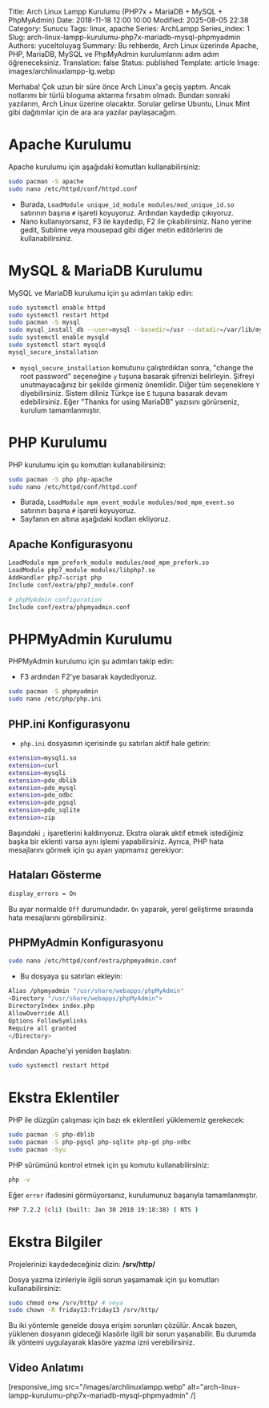 Title: Arch Linux Lampp Kurulumu (PHP7x + MariaDB + MySQL + PhpMyAdmin)
Date: 2018-11-18 12:00 10:00
Modified: 2025-08-05 22:38
Category: Sunucu
Tags: linux, apache
Series: ArchLampp
Series_index: 1
Slug: arch-linux-lampp-kurulumu-php7x-mariadb-mysql-phpmyadmin
Authors: yuceltoluyag
Summary: Bu rehberde, Arch Linux üzerinde Apache, PHP, MariaDB, MySQL ve PhpMyAdmin kurulumlarını adım adım öğreneceksiniz.
Translation: false
Status: published
Template: article
Image: images/archlinuxlampp-lg.webp




Merhaba! Çok uzun bir süre önce  Arch Linux'a geçiş yaptım. Ancak notlarımı bir türlü bloguma aktarma fırsatım olmadı. Bundan sonraki yazılarım, Arch Linux üzerine olacaktır. Sorular gelirse Ubuntu, Linux Mint gibi dağıtımlar için de ara ara yazılar paylaşacağım.


# Apache Kurulumu

Apache kurulumu için aşağıdaki komutları kullanabilirsiniz:

```bash
sudo pacman -S apache
sudo nano /etc/httpd/conf/httpd.conf
```

- Burada, `LoadModule unique_id_module modules/mod_unique_id.so` satırının başına `#` işareti koyuyoruz. Ardından kaydedip çıkıyoruz.
-  Nano kullanıyorsanız, F3 ile kaydedip, F2 ile çıkabilirsiniz. Nano yerine gedit, Sublime veya mousepad gibi diğer metin editörlerini de kullanabilirsiniz.

# MySQL & MariaDB Kurulumu

MySQL ve MariaDB kurulumu için şu adımları takip edin:

```bash
sudo systemctl enable httpd
sudo systemctl restart httpd
sudo pacman -S mysql
sudo mysql_install_db --user=mysql --basedir=/usr --datadir=/var/lib/mysql
sudo systemctl enable mysqld
sudo systemctl start mysqld
mysql_secure_installation
```

- `mysql_secure_installation` komutunu çalıştırdıktan sonra, "change the root password" seçeneğine `y` tuşuna basarak şifrenizi belirleyin. Şifreyi unutmayacağınız bir şekilde girmeniz önemlidir. Diğer tüm seçeneklere `Y` diyebilirsiniz. Sistem diliniz Türkçe ise `E` tuşuna basarak devam edebilirsiniz. Eğer "Thanks for using MariaDB" yazısını görürseniz, kurulum tamamlanmıştır.

# PHP Kurulumu

PHP kurulumu için şu komutları kullanabilirsiniz:

```bash
sudo pacman -S php php-apache
sudo nano /etc/httpd/conf/httpd.conf
```

- Burada, `LoadModule mpm_event_module modules/mod_mpm_event.so` satırının başına `#` işareti koyuyoruz.
- Sayfanın en altına aşağıdaki kodları ekliyoruz.

## Apache Konfigurasyonu

```bash
LoadModule mpm_prefork_module modules/mod_mpm_prefork.so
LoadModule php7_module modules/libphp7.so
AddHandler php7-script php
Include conf/extra/php7_module.conf

# phpMyAdmin configuration
Include conf/extra/phpmyadmin.conf
```

# PHPMyAdmin Kurulumu

PHPMyAdmin kurulumu için şu adımları takip edin:

- F3 ardından F2'ye basarak kaydediyoruz.
  
```bash
sudo pacman -S phpmyadmin
sudo nano /etc/php/php.ini
```

## PHP.ini Konfigurasyonu

- `php.ini` dosyasının içerisinde şu satırları aktif hale getirin:

```bash
extension=mysqli.so
extension=curl
extension=mysqli
extension=pdo_dblib
extension=pdo_mysql
extension=pdo_odbc
extension=pdo_pgsql
extension=pdo_sqlite
extension=zip
```

Başındaki `;` işaretlerini kaldırıyoruz. Ekstra olarak aktif etmek istediğiniz başka bir eklenti varsa aynı işlemi yapabilirsiniz. Ayrıca, PHP hata mesajlarını görmek için şu ayarı yapmamız gerekiyor:

## Hataları Gösterme

```bash
display_errors = On
```

Bu ayar normalde `Off` durumundadır. `On` yaparak, yerel geliştirme sırasında hata mesajlarını görebilirsiniz.

## PHPMyAdmin Konfigurasyonu

```bash
sudo nano /etc/httpd/conf/extra/phpmyadmin.conf
```

- Bu dosyaya şu satırları ekleyin:

```bash
Alias /phpmyadmin "/usr/share/webapps/phpMyAdmin"
<Directory "/usr/share/webapps/phpMyAdmin">
DirectoryIndex index.php
AllowOverride All
Options FollowSymlinks
Require all granted
</Directory>
```

Ardından Apache'yi yeniden başlatın:

```bash
sudo systemctl restart httpd
```

# Ekstra Eklentiler

PHP ile düzgün çalışması için bazı ek eklentileri yüklememiz gerekecek:

```bash
sudo pacman -S php-dblib
sudo pacman -S php-pgsql php-sqlite php-gd php-odbc
sudo pacman -Syu
```

PHP sürümünü kontrol etmek için şu komutu kullanabilirsiniz:

```bash
php -v
```

Eğer `error` ifadesini görmüyorsanız, kurulumunuz başarıyla tamamlanmıştır.

```bash
PHP 7.2.2 (cli) (built: Jan 30 2018 19:18:38) ( NTS )
```

# Ekstra Bilgiler

Projelerinizi kaydedeceğiniz dizin: **/srv/http/**

Dosya yazma izinleriyle ilgili sorun yaşamamak için şu komutları kullanabilirsiniz:

```bash
sudo chmod o+w /srv/http/ # veya
sudo chown -R friday13:friday13 /srv/http/
```

Bu iki yöntemle genelde dosya erişim sorunları çözülür. Ancak bazen, yüklenen dosyanın gideceği klasörle ilgili bir sorun yaşanabilir. Bu durumda ilk yöntemi uygulayarak klasöre yazma izni verebilirsiniz.

## Video Anlatımı

<script type="module" src="https://cdn.jsdelivr.net/npm/@justinribeiro/lite-youtube@1/lite-youtube.min.js"></script>

<lite-youtube videoid="SElIrg0owl8"></lite-youtube>

[responsive_img src="/images/archlinuxlampp.webp" alt="arch-linux-lampp-kurulumu-php7x-mariadb-mysql-phpmyadmin" /]
